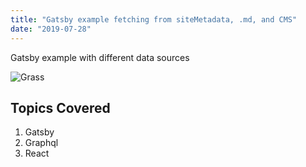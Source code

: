 ```yaml
---
title: "Gatsby example fetching from siteMetadata, .md, and CMS"
date: "2019-07-28"
---
```


Gatsby example with different data sources

![Grass](./grass.png)

## Topics Covered

1. Gatsby
2. Graphql
3. React